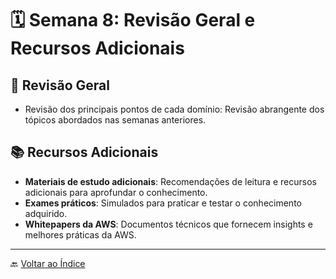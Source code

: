 # 🗓️ Semana 8: Revisão Geral e Recursos Adicionais

## 🔄 Revisão Geral

- Revisão dos principais pontos de cada domínio: Revisão abrangente dos tópicos abordados nas semanas anteriores.

## 📚 Recursos Adicionais

- **Materiais de estudo adicionais**: Recomendações de leitura e recursos adicionais para aprofundar o conhecimento.
- **Exames práticos**: Simulados para praticar e testar o conhecimento adquirido.
- **Whitepapers da AWS**: Documentos técnicos que fornecem insights e melhores práticas da AWS.

---

🔙 [Voltar ao Índice](../index.md)
